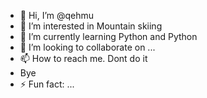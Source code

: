 - 👋 Hi, I’m @qehmu
- 👀 I’m interested in Mountain skiing
- 🌱 I’m currently learning Python and Python
- 💞️ I’m looking to collaborate on ...
- 📫 How to reach me. Dont do it
- Bye
- ⚡ Fun fact: ...

<!---
qehmu/qehmu is a ✨ special ✨ repository because its `README.md` (this file) appears on your GitHub profile.
You can click the Preview link to take a look at your changes.
--->
